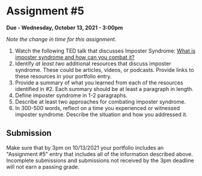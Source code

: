 Assignment #5
=============

**Due - Wednesday, October 13, 2021 - 3:00pm**

*Note the change in time for this assignment.*


1. Watch the following TED talk that discusses Imposter Syndrome: [What is imposter syndrome and how can you combat it?](https://www.ted.com/talks/elizabeth_cox_what_is_imposter_syndrome_and_how_can_you_combat_it?utm_campaign=tedspread&utm_medium=referral&utm_source=tedcomshare)
2. Identify *at least two* additional resources that discuss imposter syndrome. These could be articles, videos, or podcasts. Provide links to these resources in your portfolio entry.
3. Provide a summary of what you learned from each of the resources identified in #2. Each summary should be at least a paragraph in length.
4. Define imposter syndrome in 1-2 paragraphs.
5. Describe at least two approaches for combating imposter syndrome.
6. In 300-500 words, reflect on a time you experienced or witnessed imposter syndrome. Describe the situation and how you addressed it.

## Submission

Make sure that by 3pm on 10/13/2021 your portfolio includes an "Assignment #5" entry that includes all of the information described above. Incomplete submissions and submissions not received by the 3pm deadline will not earn a passing grade.


